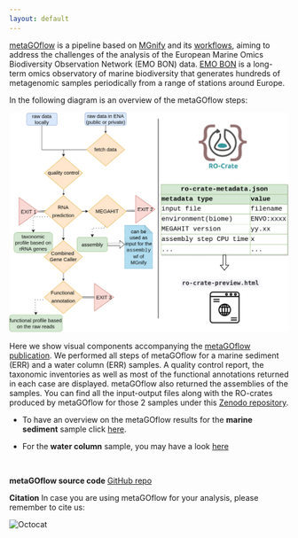```yaml
---
layout: default
---
```


[metaGOflow](https://github.com/emo-bon/MetaGOflow) is a pipeline based on [MGnify](https://www.ebi.ac.uk/metagenomics/) and its [workflows](github.com/ebI-Metagenomics/pipeline-v5), 
aiming to address the challenges of the analysis of the European Marine Omics Biodiversity Observation Network (EMO BON) data. 
[EMO BON](https://www.embrc.eu/emo-bon) is a long-term omics observatory of marine biodiversity that generates hundreds of metagenomic samples periodically from a range of stations around Europe.


In the following diagram is an overview of the metaGOflow steps:

![wf](https://raw.githubusercontent.com/hariszaf/metaGOflow-use-case/gh-pages/assets/img/eosc-life-marine-gos-wf.png)


<!-- As long as our sequences seem good enough, we can investigate the taxonomic inventories returned, based on the SSU and the LSU rRNA genes.  -->

Here we show visual components accompanying the [metaGOflow publication](). 
We performed all steps of metaGOflow for a marine sediment (ERR) and a water column (ERR) samples. 
A quality control report, the taxonomic inventories as well as most of the functional annotations returned in each case are displayed. 
metaGOflow also returned the assemblies of the samples. 
You can find all the input-output files along with the RO-crates produced by metaGOflow for those 2 samples under this [Zenodo repository]().
<!-- remember to update when zenodo ready -->


* To have an overview on the metaGOflow results for the **marine sediment** sample click [here](./marine-sediment.html).


* For the **water column** sample, you may have a look [here](./water-column.html)


<br>


**metaGOflow source code**
[GitHub repo](https://github.com/emo-bon/MetaGOflow)


**Citation**
In case you are using metaGOflow for your analysis, please remember to cite us: 



![Octocat](https://github.githubassets.com/images/icons/emoji/octocat.png)



